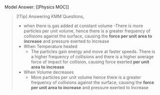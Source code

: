Model Answer:
[[Physics MOC]]


> [!Tip] Answering KMM Questions, 
> - when there is gas added at constant volume
> 	-There is more particles per unit volume, hence there is a greater frequency of collisions against the surface, causing the **force per unit area to increase** and pressure exerted to Increase
> - When Temperature heated
> 	- The particles gain energy and move at faster speeds. There is  a higher frequency of collisions and there is a higher average force of impact for collision, causing force exerted **per unit area to increase**
> - When Volume decreases
> 	- More particles per unit volume hence there is a greater frequency of collisions against the surface, causing the **force per unit area to increase** and pressure exerted to Increase


